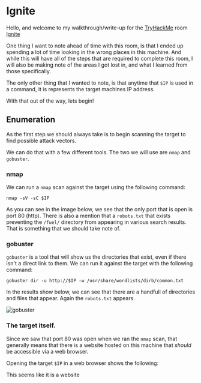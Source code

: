 # Ignite

Hello, and welcome to my walkthrough/write-up for the [TryHackMe](https://TryHackMe.com) room [Ignite](https://tryhackme.com/room/ignite)

One thing I want to note ahead of time with this room, is that I ended up spending a lot of time looking in the wrong places in this machine. And while this will have all of the steps that are required to complete this room, I will also be making note of the areas I got lost in, and what I learned from those specifically. 

The only other thing that I wanted to note, is that anytime that `$IP` is used in a command, it is represents the target machines IP address. 

With that out of the way, lets begin!

## Enumeration

As the first step we should always take is to begin scanning the target to find possible attack vectors. 

We can do that with a few different tools. The two we will use are `nmap` and `gobuster`.


### nmap

We can run a `nmap` scan against the target using the following command:

`nmap -sV -sC $IP`

As you can see in the image below, we see that the only port that is open is port 80 (http). There is also a mention that a `robots.txt` that exists preventing the `/fuel/` directory from appearing in various search results. That is something that we should take note of. 

### gobuster

`gobuster` is a tool that will show us the directories that exist, even if there isn't a direct link to them. We can run it against the target with the following command:

`gobuster dir -u http://$IP -w /usr/share/wordlists/dirb/common.txt`

In the results show below, we can see that there are a handfull of directories and files that appear. Again the `robots.txt` appears.

![gobuster](images/gobuster.png) 

### The target itself.

Since we saw that port 80 was open when we ran the `nmap` scan, that generally means that there is a website hosted on this machine that _should_ be accessible via a web browser. 

Opening the target `$IP` in a web browser shows the following:

This seems like it is a website















